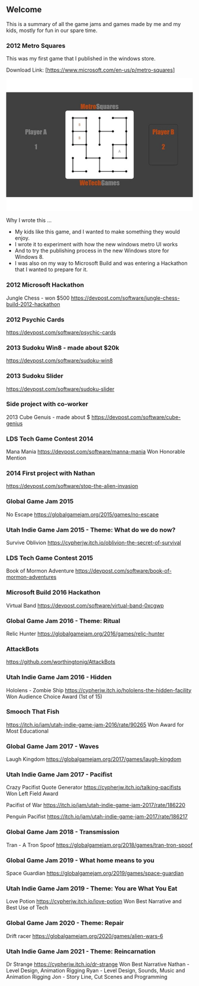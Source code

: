 ## Welcome 

This is a summary of all the game jams and games made by me and my kids, mostly for fun in our spare time.

### 2012 Metro Squares 

This was my first game that I published in the windows store.  

Download Link: [https://www.microsoft.com/en-us/p/metro-squares]

![metro squares](metrosquares.jpg)

Why I wrote this ...

- My kids like this game, and I wanted to make something they would enjoy.
- I wrote it to experiment with how the new windows metro UI works
- And to try the publishing process in the new Windows store for Windows 8.  
- I was also on my way to Microsoft Build and was entering a Hackathon that I wanted to prepare for it.
 




### 2012 Microsoft Hackathon
Jungle Chess - won $500
https://devpost.com/software/jungle-chess-build-2012-hackathon

### 2012 Psychic Cards
https://devpost.com/software/psychic-cards

### 2013 Sudoku Win8 - made about $20k
https://devpost.com/software/sudoku-win8

### 2013 Sudoku Slider
https://devpost.com/software/sudoku-slider

### Side project with co-worker
2013 Cube Genuis - made about $
https://devpost.com/software/cube-genius

### LDS Tech Game Contest 2014
Mana Mania
https://devpost.com/software/manna-mania
Won Honorable Mention

### 2014 First project with Nathan
https://devpost.com/software/stop-the-alien-invasion

### Global Game Jam 2015 
No Escape
https://globalgamejam.org/2015/games/no-escape

### Utah Indie Game Jam 2015 - Theme: What do we do now?
Survive Oblivion
https://cypherjw.itch.io/oblivion-the-secret-of-survival

### LDS Tech Game Contest 2015
Book of Mormon Adventure
https://devpost.com/software/book-of-mormon-adventures

### Microsoft Build 2016 Hackathon
Virtual Band
https://devpost.com/software/virtual-band-0xcgwp

### Global Game Jam 2016 - Theme: Ritual
Relic Hunter
https://globalgamejam.org/2016/games/relic-hunter

### AttackBots 
https://github.com/worthingtonjg/AttackBots

### Utah Indie Game Jam 2016 - Hidden
Hololens - Zombie Ship
https://cypherjw.itch.io/hololens-the-hidden-facility
Won Audience Choice Award (1st of 15)

### Smooch That Fish
https://itch.io/jam/utah-indie-game-jam-2016/rate/90265
Won Award for Most Educational

### Global Game Jam 2017 - Waves
Laugh Kingdom
https://globalgamejam.org/2017/games/laugh-kingdom

### Utah Indie Game Jam 2017 - Pacifist
Crazy Pacifist Quote Generator
https://cypherjw.itch.io/talking-pacifists
Won Left Field Award

Pacifist of War 
https://itch.io/jam/utah-indie-game-jam-2017/rate/186220

Penguin Pacifist
https://itch.io/jam/utah-indie-game-jam-2017/rate/186217

### Global Game Jam 2018 - Transmission
Tran - A Tron Spoof
https://globalgamejam.org/2018/games/tran-tron-spoof

### Global Game Jam 2019 - What home means to you
Space Guardian
https://globalgamejam.org/2019/games/space-guardian

### Utah Indie Game Jam 2019 - Theme: You are What You Eat
Love Potion
https://cypherjw.itch.io/love-potion
Won Best Narrative and Best Use of Tech

### Global Game Jam 2020 - Theme: Repair
Drift racer
https://globalgamejam.org/2020/games/alien-wars-6

### Utah Indie Game Jam 2021 - Theme: Reincarnation
Dr Strange
https://cypherjw.itch.io/dr-strange
Won Best Narrative
	Nathan -  Level Design, Animation Rigging
	Ryan - Level Design, Sounds, Music and Animation Rigging
	Jon - Story Line, Cut Scenes and Programming

